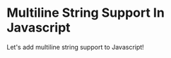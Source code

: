 Multiline String Support In Javascript
======================================

Let's add multiline string support to Javascript!



